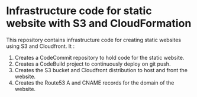 # Infrastructure code for static website with S3 and CloudFormation
This repository contains infrastructure code for creating static websites using S3 and Cloudfront. It :

1. Creates a CodeCommit repository to hold code for the static website.
2. Creates a CodeBuild project to continuously deploy on git push.
3. Creates the S3 bucket and Cloudfront distribution to host and front the website.
4. Creates the Route53 A and CNAME records for the domain of the website.